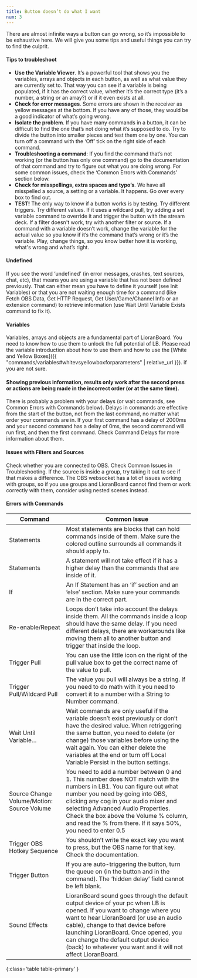 ```yaml
---
title: Button doesn’t do what I want
num: 3
---
```


There are almost infinite ways a button can go wrong, so it’s impossible to be exhaustive here. We will give you some tips and useful things you can try to find the culprit.

#### Tips to troubleshoot

- **Use the Variable Viewer**. It’s a powerful tool that shows you the variables, arrays and objects in each button, as well as what value they are currently set to. That way you can see if a variable is being populated, if it has the correct value, whether it’s the correct type (it’s a number, a string or an array?) or if it even exists at all.
- **Check for error messages**. Some errors are shown in the receiver as yellow messages at the bottom. If you have any of those, they would be a good indicator of what’s going wrong.
- **Isolate the problem**. If you have many commands in a button, it can be difficult to find the one that’s not doing what it’s supposed to do. Try to divide the button into smaller pieces and test them one by one. You can turn off a command with the ‘Off’ tick on the right side of each command.
- **Troubleshooting a command**: If you find the command that’s not working (or the button has only one command) go to the documentation of that command and try to figure out what you are doing wrong. For some common issues, check the ‘Common Errors with Commands’ section below.
- **Check for misspellings, extra spaces and typo’s**. We have all misspelled a source, a setting or a variable. It happens. Go over every box to find out.
- **TEST!** The only way to know if a button works is by testing. Try different triggers. Try different values. If it uses a wildcard pull, try adding a set variable command to override it and trigger the button with the stream deck. If a filter doesn't work, try with another filter or source. If a command with a variable doesn’t work, change the variable for the actual value so you know if it’s the command that’s wrong or it’s the variable. Play, change things, so you know better how it is working, what's wrong and what’s right.

#### Undefined

If you see the word ‘undefined’ (in error messages, crashes, text sources, chat, etc), that means you are using a variable that has not been defined previously. That can either mean you have to define it yourself (see Init Variables) or that you are not waiting enough time for a command (like Fetch OBS Data, Get HTTP Request, Get User/Game/Channel Info or an extension command) to retrieve information (use Wait Until Variable Exists command to fix it).

#### Variables

Variables, arrays and objects are a fundamental part of LioranBoard. You need to know how to use them to unlock the full potential of LB. Please read the variable introduction about how to use them and how to use the [White and Yellow Boxes]({{ "commands/variables#whitevsyellowboxforparameters" | relative_url }}). if you are not sure.

#### Showing previous information, results only work after the second press or actions are being made in the incorrect order (or at the same time).

There is probably a problem with your delays (or wait commands, see Common Errors with Commands below). Delays in commands are effective from the start of the button, not from the last command, no matter what order your commands are in. If your first command has a delay of 2000ms and your second command has a delay of 0ms, the second command will run first, and then the first command. Check Command Delays for more information about them.

#### Issues with Filters and Sources

Check whether you are connected to OBS. Check Common Issues in Troubleshooting. If the source is inside a group, try taking it out to see if that makes a difference. The OBS websocket has a lot of issues working with groups, so if you use groups and LioranBoard cannot find them or work correctly with them, consider using nested scenes instead.

#### Errors with Commands

| Command | Common Issue |
|-------|--------|
|Statements|Most statements are blocks that can hold commands inside of them. Make sure the colored outline surrounds all commands it should apply to.|
|Statements|A statement will not take effect if it has a higher delay than the commands that are inside of it.|
|If|An If Statement has an ‘if’ section and an ‘else’ section. Make sure your commands are in the correct part.|
|Re-enable/Repeat|Loops don’t take into account the delays inside them. All the commands inside a loop should have the same delay. If you need different delays, there are workarounds like moving them all to another button and trigger that inside the loop. |
|Trigger Pull|You can use the little icon on the right of the pull value box to get the correct name of the value to pull.|
|Trigger Pull/Wildcard Pull|The value you pull will always be a string. If you need to do math with it you need to convert it to a number with a String to Number command.|
|Wait Until Variable…|Wait commands are only useful if the variable doesn’t exist previously or don’t have the desired value. When retriggering the same button, you need to delete (or change) those variables before using the wait again. You can either delete the variables at the end or turn off Local Variable Persist in the button settings.|
|Source Change Volume/Motion: Source Volume|You need to add a number between 0 and 1. This number does NOT match with the numbers in LB1. You can figure out what number you need by going into OBS, clicking any cog in your audio mixer and selecting Advanced Audio Properties. Check the box above the Volume % column, and read the % from there. If it says 50%, you need to enter 0.5|
|Trigger OBS Hotkey Sequence|You shouldn’t write the exact key you want to press, but the OBS name for that key. Check the documentation.|
|Trigger Button|If you are auto-triggering the button, turn the queue on (in the button and in the command). The ‘hidden delay’ field cannot be left blank. |
|Sound Effects|LioranBoard sound goes through the default output device of your pc when LB is opened. If you want to change where you want to hear LioranBoard (or use an audio cable), change to that device before launching LioranBoard. Once opened, you can change the default output device (back) to whatever you want and it will not affect LioranBoard.|
{:class='table table-primary' }
